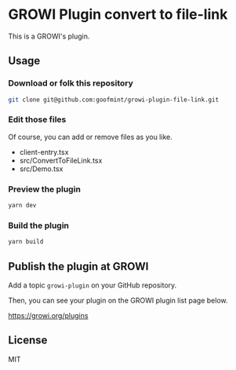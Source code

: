 # GROWI Plugin convert to file-link

This is a GROWI's plugin.

## Usage

### Download or folk this repository

```bash
git clone git@github.com:goofmint/growi-plugin-file-link.git
```

### Edit those files

Of course, you can add or remove files as you like.

- client-entry.tsx
- src/ConvertToFileLink.tsx
- src/Demo.tsx

### Preview the plugin

```bash
yarn dev
```

### Build the plugin

```bash
yarn build
```

## Publish the plugin at GROWI

Add a topic `growi-plugin` on your GitHub repository.

Then, you can see your plugin on the GROWI plugin list page below.

<https://growi.org/plugins>

## License

MIT
